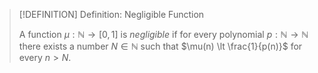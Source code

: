 >[!DEFINITION] Definition: Negligible Function
>
>A function $\mu :\mathbb{N} \to [0,1]$ is *negligible* if for every polynomial $p: \mathbb{N} \to \mathbb{N}$ there exists a number $N \in \mathbb{N}$ such that $\mu(n) \lt \frac{1}{p(n)}$ for every $n \gt N$.
>